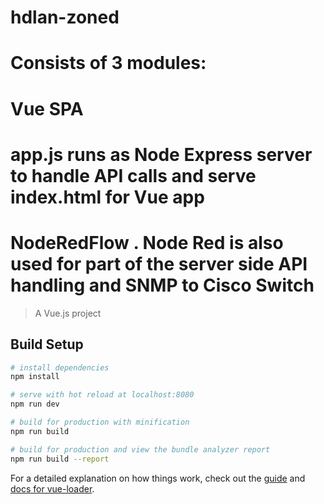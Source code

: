 # hdlan-zoned
# Consists of 3 modules:
# Vue SPA
# app.js runs as Node Express server to handle API calls and serve index.html for Vue app
# NodeRedFlow . Node Red is also used for part of the server side API handling and SNMP to Cisco Switch


> A Vue.js project

## Build Setup

``` bash
# install dependencies
npm install

# serve with hot reload at localhost:8080
npm run dev

# build for production with minification
npm run build

# build for production and view the bundle analyzer report
npm run build --report
```

For a detailed explanation on how things work, check out the [guide](http://vuejs-templates.github.io/webpack/) and [docs for vue-loader](http://vuejs.github.io/vue-loader).
